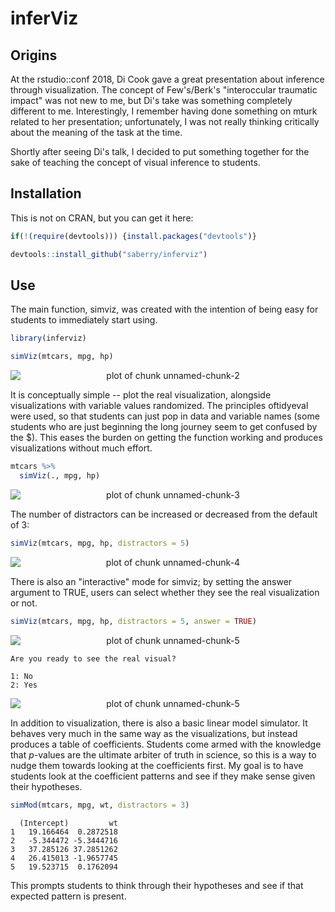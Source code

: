 


# inferViz

## Origins

At the rstudio::conf 2018, Di Cook gave a great presentation about inference through visualization. The concept of Few's/Berk's "interoccular traumatic impact" was not new to me, but Di's take was something completely different to me. Interestingly, I remember having done something on mturk related to her presentation; unfortunately, I was not really thinking critically about the meaning of the task at the time.

Shortly after seeing Di's talk, I decided to put something together for the sake of teaching the concept of visual inference to students. 

## Installation

This is not on CRAN, but you can get it here:


```r
if(!(require(devtools))) {install.packages("devtools")}

devtools::install_github("saberry/inferviz")
```


## Use 

The main function, simviz, was created with the intention of being easy for students to immediately start using.


```r
library(inferviz)

simViz(mtcars, mpg, hp)
```

<p align="center">
<img src="man/figures/unnamed-chunk-2-1.png" title="plot of chunk unnamed-chunk-2" alt="plot of chunk unnamed-chunk-2" style="display: block; margin: auto;" />
</p>

It is conceptually simple -- plot the real visualization, alongside visualizations with variable values randomized. The principles oftidyeval were used, so that students can just pop in data and variable names (some students who are just beginning the long journey seem to get confused by the \$). This eases the burden on getting the function working and produces visualizations without much effort. 


```r
mtcars %>% 
  simViz(., mpg, hp)
```

<p align="center">
<img src="man/figures/unnamed-chunk-3-1.png" title="plot of chunk unnamed-chunk-3" alt="plot of chunk unnamed-chunk-3" style="display: block; margin: auto;" />
</p>

The number of distractors can be increased or decreased from the default of 3:


```r
simViz(mtcars, mpg, hp, distractors = 5)
```

<p align="center">
<img src="man/figures/unnamed-chunk-4-1.png" title="plot of chunk unnamed-chunk-4" alt="plot of chunk unnamed-chunk-4" style="display: block; margin: auto;" />
</p>

There is also an "interactive" mode for simviz; by setting the answer argument to TRUE, users can select whether they see the real visualization or not. 


```r
simViz(mtcars, mpg, hp, distractors = 5, answer = TRUE)
```

<p align="center">
<img src="man/figures/unnamed-chunk-5-1.png" title="plot of chunk unnamed-chunk-5" alt="plot of chunk unnamed-chunk-5" style="display: block; margin: auto;" />
</p>

```
Are you ready to see the real visual? 

1: No
2: Yes
```

<p align="center">
<img src="man/figures/unnamed-chunk-5-2.png" title="plot of chunk unnamed-chunk-5" alt="plot of chunk unnamed-chunk-5" style="display: block; margin: auto;" />
</p>

In addition to visualization, there is also a basic linear model simulator. It behaves very much in the same way as the visualizations, but instead produces a table of coefficients. Students come armed with the knowledge that *p*-values are the ultimate arbiter of truth in science, so this is a way to nudge them towards looking at the coefficients first. My goal is to have students look at the coefficient patterns and see if they make sense given their hypotheses.


```r
simMod(mtcars, mpg, wt, distractors = 3)
```

```
  (Intercept)         wt
1   19.166464  0.2872518
2   -5.344472 -5.3444716
3   37.285126 37.2851262
4   26.415013 -1.9657745
5   19.523715  0.1762094
```

This prompts students to think through their hypotheses and see if that expected pattern is present. 
